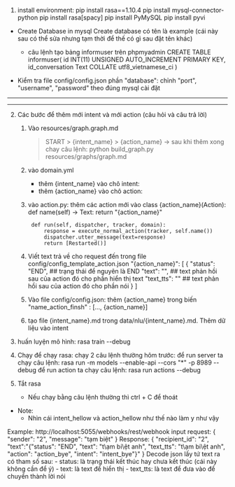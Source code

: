 1. install environment:
	pip install rasa==1.10.4
	pip install mysql-connector-python
	pip install rasa[spacy]
	pip install PyMySQL
	pip install pyvi

* Create Database in mysql
	Create database có tên là example (cái này sau có thể sửa nhưng tạm thời để thế có gì sau đặt tên khác)
	- câu lệnh tạo bảng informuser trên phpmyadmin
		CREATE TABLE informuser(
			id INT(11) UNSIGNED AUTO_INCREMENT PRIMARY KEY,
		    id_conversation Text COLLATE utf8_vietnamese_ci
		)

* Kiểm tra file config/config.json phần "database": chỉnh "port", "username", "password" theo đúng mysql cài đặt

-----------------------------------------------------------------------------------------------
-----------------------------------------------------------------------------------------------
2. Các bước để thêm mới intent và mới action (câu hỏi và câu trả lời)
	1. Vào resources/graph.graph.md
		> START > {intent_name} > {action_name}
	    -> sau khi thêm xong chay câu lệnh: python build_graph.py resources/graphs/graph.md
	2. vào domain.yml
		- thêm {intent_name} vào chô intent:
		- thêm {action_name} vào chô action:
	3. vào action.py: thêm các action mới vào
		class {action_name}(Action):
		    def name(self) -> Text:
		        return "{action_name}"

		    def run(self, dispatcher, tracker, domain):
		        response = execute_normal_action(tracker, self.name())
		        dispatcher.utter_message(text=response)
		        return [Restarted()]
    4. Viết text trả về cho request đến trong file config/config_template_action.json
    	"{action_name}": [
		    {
		      "status": "END", ## trạng thái để nguyên là END
		      "text": "", ## text phản hồi sau của action đó cho phần hiển thị text
		      "text_tts": "" ## text phản hồi sau của action đó cho phần nói
		    }
		  ]
	5. Vào file config/config.json: thêm {action_name} trong biến "name_action_finsh" : [..., {action_name}]
	6. tạo file {intent_name}.md trong data/nlu/{intent_name}.md. Thêm dữ liệu vào intent

3. huấn luyện mô hình: rasa train --debug

4. Chạy để chạy rasa: 
	chạy 2 câu lệnh thường hôm trước:
		để run server ta chạy câu lệnh: rasa run -m models --enable-api --cors "*" -p 8989 --debug
		để run action ta chạy câu lệnh: rasa run actions --debug
5.  Tắt rasa
	- Nếu chạy bằng câu lệnh thường thì ctrl + C để thoát

* Note:
	- Nhìn cái intent_hellow và action_hellow như thế nào làm y như vậy

Example:
	http://localhost:5055/webhooks/rest/webhook
	input request:
		{
		    "sender": "2", 
		    "message": "tạm biệt"
		}
	Response:
		{
	        "recipient_id": "2",
	        "text":"{\"status\": \"END\", \"text\": \"t\ạm bi\ệt anh\", \"text_tts\": \"t\ạm bi\ệt anh\", \"action\": \"action_bye\", \"intent\": \"intent_bye\"}"
	    }
	    Decode json lấy tứ text ra có tham số sau:
	    	- status: là trạng thái kết thúc hay chưa kết thúc (cái này không cần để ý)
	    	- text: là text để hiển thị
	    	- text_tts: là text để đưa vào để chuyển thành lời nói
